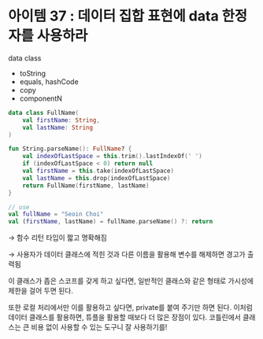 # 아이템 37 : 데이터 집합 표현에 data 한정자를 사용하라

data class

- toString
- equals, hashCode
- copy
- componentN

```kotlin
data class FullName(
	val firstName: String,
	val lastName: String
)

fun String.parseName(): FullName? {
	val indexOfLastSpace = this.trim().lastIndexOf(' ')
	if (indexOfLastSpace < 0) return null
	val firstName = this.take(indexOfLastSpace)
	val lastName = this.drop(indexOfLastSpace)
	return FullName(firstName, lastName)
}

// use
val fullName = "Seoin Choi"
val (firstName, lastName) = fullName.parseName() ?: return
```

→ 함수 리턴 타입이 짧고 명확해짐

→ 사용자가 데이터 클래스에 적힌 것과 다른 이름을 활용해 변수를 해제하면 경고가 출력됨

이 클래스가 좁은 스코프를 갖게 하고 싶다면, 일반적인 클래스와 같은 형태로 가시성에 제한을 걸어 두면 된다. 

또한 로컬 처리에서만 이를 활용하고 싶다면, private를 붙여 주기만 하면 된다. 이처럼 데이터 클래스를 활용하면, 튜플을 활용할 때보다 더 많은 장점이 있다. 코틀린에서 클래스는 큰 비용 없이 사용할 수 있는 도구니 잘 사용하기를!